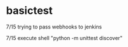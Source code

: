 # basictest

7/15 trying to pass webhooks to jenkins

7/15 execute shell "python -m unittest discover"

